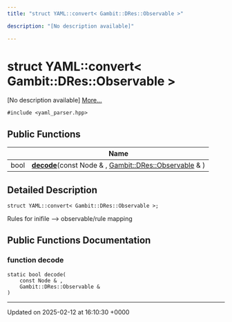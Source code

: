 ```yaml
---
title: "struct YAML::convert< Gambit::DRes::Observable >"

description: "[No description available]"

---
```


# struct YAML::convert< Gambit::DRes::Observable >



[No description available] [More...](#detailed-description)


`#include <yaml_parser.hpp>`

## Public Functions

|                | Name           |
| -------------- | -------------- |
| bool | **[decode](/documentation/code/classes/structyaml_1_1convert_3_01gambit_1_1dres_1_1observable_01_4/#function-decode)**(const Node & , [Gambit::DRes::Observable](/documentation/code/classes/structgambit_1_1dres_1_1observable/) & ) |

## Detailed Description

```
struct YAML::convert< Gambit::DRes::Observable >;
```


Rules for inifile --> observable/rule mapping 

## Public Functions Documentation

### function decode

```
static bool decode(
    const Node & ,
    Gambit::DRes::Observable & 
)
```


-------------------------------

Updated on 2025-02-12 at 16:10:30 +0000